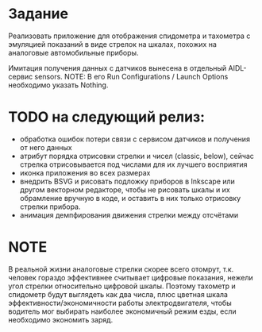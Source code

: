 ﻿# Задание
Реализовать приложение для отображения спидометра и тахометра с эмуляцией показаний в виде стрелок на шкалах,
похожих на аналоговые автомобильные приборы.

Имитация получения данных с датчиков вынесена в отдельный AIDL-сервис sensors.
NOTE: В его Run Configurations / Launch Options необходимо указать Nothing.

# TODO на следующий релиз:
- обработка ошибок потери связи с сервисом датчиков и получения от него данных
- атрибут порядка отрисовки стрелки и чисел (classic, below), сейчас стрелка отрисовывается под числами для их лучшего восприятия
- иконка приложения во всех размерах
- внедрить BSVG и рисовать подложку приборов в Inkscape или другом векторном редакторе,
  чтобы не рисовать шкалы и их обрамление вручную в коде, и оставить в них только отрисовку стрелки прибора.
- анимация демпфирования движения стрелки между отсчётами


# NOTE
В реальной жизни аналоговые стрелки скорее всего отомрут, т.к. человек гораздо эффективнее считывает
цифровые показания, нежели угол стрелки относительно цифровой шкалы.
Поэтому тахометр и спидометр будут выглядеть как два числа, плюс цветная шкала эффективности/экономичности
работы электродвигателя, чтобы водитель мог выбирать наиболее экономичный режим езды, если необходимо экономить заряд.

